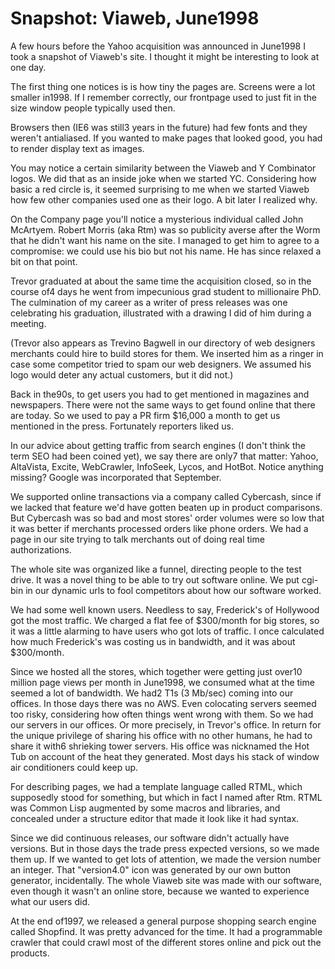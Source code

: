 # Snapshot: Viaweb, June1998

A few hours before the Yahoo acquisition was announced in June1998 I took a snapshot of Viaweb's site. I thought it might be interesting to look at one day.

The first thing one notices is is how tiny the pages are. Screens were a lot smaller in1998. If I remember correctly, our frontpage used to just fit in the size window people typically used then.

Browsers then (IE6 was still3 years in the future) had few fonts and they weren't antialiased. If you wanted to make pages that looked good, you had to render display text as images.

You may notice a certain similarity between the Viaweb and Y Combinator logos. We did that as an inside joke when we started YC. Considering how basic a red circle is, it seemed surprising to me when we started Viaweb how few other companies used one as their logo. A bit later I realized why.

On the Company page you'll notice a mysterious individual called John McArtyem. Robert Morris (aka Rtm) was so publicity averse after the Worm that he didn't want his name on the site. I managed to get him to agree to a compromise: we could use his bio but not his name. He has since relaxed a bit on that point.

Trevor graduated at about the same time the acquisition closed, so in the course of4 days he went from impecunious grad student to millionaire PhD. The culmination of my career as a writer of press releases was one celebrating his graduation, illustrated with a drawing I did of him during a meeting.

(Trevor also appears as Trevino Bagwell in our directory of web designers merchants could hire to build stores for them. We inserted him as a ringer in case some competitor tried to spam our web designers. We assumed his logo would deter any actual customers, but it did not.)

Back in the90s, to get users you had to get mentioned in magazines and newspapers. There were not the same ways to get found online that there are today. So we used to pay a PR firm $16,000 a month to get us mentioned in the press. Fortunately reporters liked us.

In our advice about getting traffic from search engines (I don't think the term SEO had been coined yet), we say there are only7 that matter: Yahoo, AltaVista, Excite, WebCrawler, InfoSeek, Lycos, and HotBot. Notice anything missing? Google was incorporated that September.

We supported online transactions via a company called Cybercash, since if we lacked that feature we'd have gotten beaten up in product comparisons. But Cybercash was so bad and most stores' order volumes were so low that it was better if merchants processed orders like phone orders. We had a page in our site trying to talk merchants out of doing real time authorizations.

The whole site was organized like a funnel, directing people to the test drive. It was a novel thing to be able to try out software online. We put cgi-bin in our dynamic urls to fool competitors about how our software worked.

We had some well known users. Needless to say, Frederick's of Hollywood got the most traffic. We charged a flat fee of $300/month for big stores, so it was a little alarming to have users who got lots of traffic. I once calculated how much Frederick's was costing us in bandwidth, and it was about $300/month.

Since we hosted all the stores, which together were getting just over10 million page views per month in June1998, we consumed what at the time seemed a lot of bandwidth. We had2 T1s (3 Mb/sec) coming into our offices. In those days there was no AWS. Even colocating servers seemed too risky, considering how often things went wrong with them. So we had our servers in our offices. Or more precisely, in Trevor's office. In return for the unique privilege of sharing his office with no other humans, he had to share it with6 shrieking tower servers. His office was nicknamed the Hot Tub on account of the heat they generated. Most days his stack of window air conditioners could keep up.

For describing pages, we had a template language called RTML, which supposedly stood for something, but which in fact I named after Rtm. RTML was Common Lisp augmented by some macros and libraries, and concealed under a structure editor that made it look like it had syntax.

Since we did continuous releases, our software didn't actually have versions. But in those days the trade press expected versions, so we made them up. If we wanted to get lots of attention, we made the version number an integer. That "version4.0" icon was generated by our own button generator, incidentally. The whole Viaweb site was made with our software, even though it wasn't an online store, because we wanted to experience what our users did.

At the end of1997, we released a general purpose shopping search engine called Shopfind. It was pretty advanced for the time. It had a programmable crawler that could crawl most of the different stores online and pick out the products.